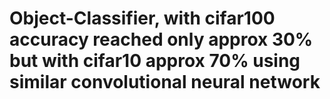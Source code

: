 # Object-Classifier, with cifar100 accuracy reached only approx 30% but with cifar10 approx 70% using similar convolutional neural network
